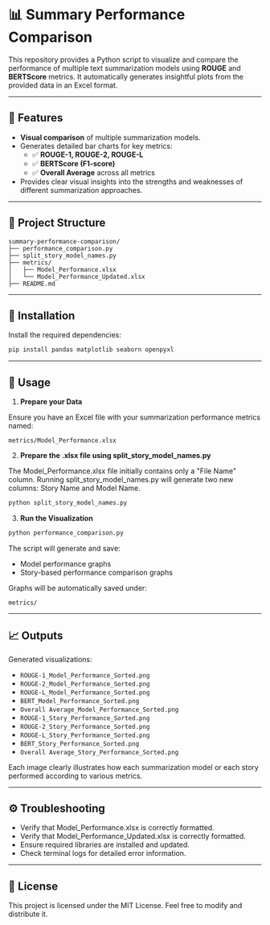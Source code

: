 # 📊 Summary Performance Comparison

This repository provides a Python script to visualize and compare the performance of multiple text summarization models using **ROUGE** and **BERTScore** metrics. It automatically generates insightful plots from the provided data in an Excel format.

---

## 🚀 Features

- **Visual comparison** of multiple summarization models.
- Generates detailed bar charts for key metrics:
  - ✅ **ROUGE-1, ROUGE-2, ROUGE-L**
  - ✅ **BERTScore (F1-score)**
  - ✅ **Overall Average** across all metrics
- Provides clear visual insights into the strengths and weaknesses of different summarization approaches.

---

## 📂 Project Structure

```
summary-performance-comparison/
├── performance_comparison.py
├── split_story_model_names.py
├── metrics/
│   ├── Model_Performance.xlsx
│   └── Model_Performance_Updated.xlsx
├── README.md

```

---

## 📌 Installation

Install the required dependencies:

```bash
pip install pandas matplotlib seaborn openpyxl
```

---

## 🎯 Usage

1. **Prepare your Data**

Ensure you have an Excel file with your summarization performance metrics named:

```
metrics/Model_Performance.xlsx
```

2. **Prepare the .xlsx file using split_story_model_names.py**

The Model_Performance.xlsx file initially contains only a "File Name" column. Running split_story_model_names.py will generate two new columns: Story Name and Model Name.

```bash
python split_story_model_names.py
```

3. **Run the Visualization**

```bash
python performance_comparison.py
```

The script will generate and save:
- Model performance graphs
- Story-based performance comparison graphs

Graphs will be automatically saved under:
```
metrics/
```

---

## 📈 Outputs

Generated visualizations:
- `ROUGE-1_Model_Performance_Sorted.png`
- `ROUGE-2_Model_Performance_Sorted.png`
- `ROUGE-L_Model_Performance_Sorted.png`
- `BERT_Model_Performance_Sorted.png`
- `Overall Average_Model_Performance_Sorted.png`
- `ROUGE-1_Story_Performance_Sorted.png`
- `ROUGE-2_Story_Performance_Sorted.png`
- `ROUGE-L_Story_Performance_Sorted.png`
- `BERT_Story_Performance_Sorted.png`
- `Overall Average_Story_Performance_Sorted.png`

Each image clearly illustrates how each summarization model or each story performed according to various metrics.

---

## ⚙️ Troubleshooting

- Verify that Model_Performance.xlsx is correctly formatted.
- Verify that Model_Performance_Updated.xlsx is correctly formatted.
- Ensure required libraries are installed and updated.
- Check terminal logs for detailed error information.

---

## 📜 License

This project is licensed under the MIT License. Feel free to modify and distribute it.

